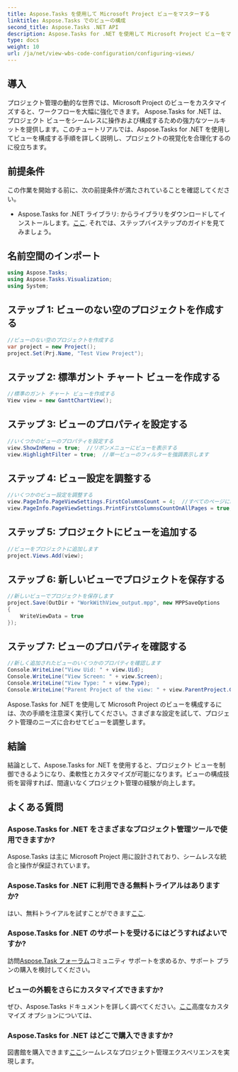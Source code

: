 ```yaml
---
title: Aspose.Tasks を使用して Microsoft Project ビューをマスターする
linktitle: Aspose.Tasks でのビューの構成
second_title: Aspose.Tasks .NET API
description: Aspose.Tasks for .NET を使用して Microsoft Project ビューをマスターします。プロジェクト管理エクスペリエンスを簡単にカスタマイズおよび合理化します。
type: docs
weight: 10
url: /ja/net/view-wbs-code-configuration/configuring-views/
---
```

## 導入
プロジェクト管理の動的な世界では、Microsoft Project のビューをカスタマイズすると、ワークフローを大幅に強化できます。 Aspose.Tasks for .NET は、プロジェクト ビューをシームレスに操作および構成するための強力なツールキットを提供します。このチュートリアルでは、Aspose.Tasks for .NET を使用してビューを構成する手順を詳しく説明し、プロジェクトの視覚化を合理化するのに役立ちます。
## 前提条件
この作業を開始する前に、次の前提条件が満たされていることを確認してください。
-  Aspose.Tasks for .NET ライブラリ: からライブラリをダウンロードしてインストールします。[ここ](https://releases.aspose.com/tasks/net/).
それでは、ステップバイステップのガイドを見てみましょう。
## 名前空間のインポート
```csharp
using Aspose.Tasks;
using Aspose.Tasks.Visualization;
using System;

```
## ステップ 1: ビューのない空のプロジェクトを作成する
```csharp
//ビューのない空のプロジェクトを作成する
var project = new Project();
project.Set(Prj.Name, "Test View Project");
```
## ステップ 2: 標準ガント チャート ビューを作成する
```csharp
//標準のガント チャート ビューを作成する
View view = new GanttChartView();
```
## ステップ 3: ビューのプロパティを設定する
```csharp
//いくつかのビューのプロパティを設定する
view.ShowInMenu = true;  //リボンメニューにビューを表示する
view.HighlightFilter = true;  //単一ビューのフィルターを強調表示します
```
## ステップ 4: ビュー設定を調整する
```csharp
//いくつかのビュー設定を調整する
view.PageInfo.PageViewSettings.FirstColumnsCount = 4;  //すべてのページに印刷される最初の列の数を設定します
view.PageInfo.PageViewSettings.PrintFirstColumnsCountOnAllPages = true;  //すべてのページに指定された数の最初の列を印刷します
```
## ステップ 5: プロジェクトにビューを追加する
```csharp
//ビューをプロジェクトに追加します
project.Views.Add(view);
```
## ステップ 6: 新しいビューでプロジェクトを保存する
```csharp
//新しいビューでプロジェクトを保存します
project.Save(OutDir + "WorkWithView_output.mpp", new MPPSaveOptions
{
    WriteViewData = true
});
```
## ステップ 7: ビューのプロパティを確認する
```csharp
//新しく追加されたビューのいくつかのプロパティを確認します
Console.WriteLine("View Uid: " + view.Uid);
Console.WriteLine("View Screen: " + view.Screen);
Console.WriteLine("View Type: " + view.Type);
Console.WriteLine("Parent Project of the view: " + view.ParentProject.Get(Prj.Name));
```
Aspose.Tasks for .NET を使用して Microsoft Project のビューを構成するには、次の手順を注意深く実行してください。さまざまな設定を試して、プロジェクト管理のニーズに合わせてビューを調整します。
## 結論
結論として、Aspose.Tasks for .NET を使用すると、プロジェクト ビューを制御できるようになり、柔軟性とカスタマイズが可能になります。ビューの構成技術を習得すれば、間違いなくプロジェクト管理の経験が向上します。
## よくある質問
### Aspose.Tasks for .NET をさまざまなプロジェクト管理ツールで使用できますか?
Aspose.Tasks は主に Microsoft Project 用に設計されており、シームレスな統合と操作が保証されています。
### Aspose.Tasks for .NET に利用できる無料トライアルはありますか?
はい、無料トライアルを試すことができます[ここ](https://releases.aspose.com/).
### Aspose.Tasks for .NET のサポートを受けるにはどうすればよいですか?
訪問[Aspose.Task フォーラム](https://forum.aspose.com/c/tasks/15)コミュニティ サポートを求めるか、サポート プランの購入を検討してください。
### ビューの外観をさらにカスタマイズできますか?
ぜひ、Aspose.Tasks ドキュメントを詳しく調べてください。[ここ](https://reference.aspose.com/tasks/net/)高度なカスタマイズ オプションについては、
### Aspose.Tasks for .NET はどこで購入できますか?
図書館を購入できます[ここ](https://purchase.aspose.com/buy)シームレスなプロジェクト管理エクスペリエンスを実現します。